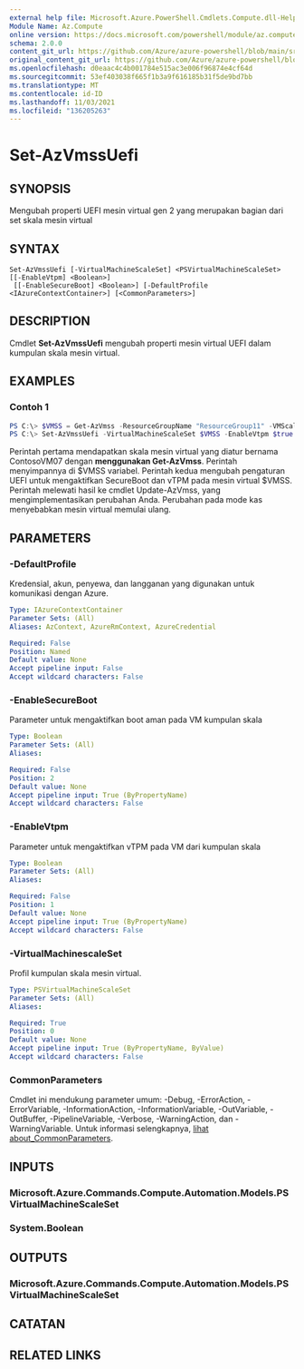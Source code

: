 ```yaml
---
external help file: Microsoft.Azure.PowerShell.Cmdlets.Compute.dll-Help.xml
Module Name: Az.Compute
online version: https://docs.microsoft.com/powershell/module/az.compute/set-azvmssuefi
schema: 2.0.0
content_git_url: https://github.com/Azure/azure-powershell/blob/main/src/Compute/Compute/help/Set-AzVmssUefi.md
original_content_git_url: https://github.com/Azure/azure-powershell/blob/main/src/Compute/Compute/help/Set-AzVmssUefi.md
ms.openlocfilehash: d0eaac4c4b001784e515ac3e006f96874e4cf64d
ms.sourcegitcommit: 53ef403038f665f1b3a9f616185b31f5de9bd7bb
ms.translationtype: MT
ms.contentlocale: id-ID
ms.lasthandoff: 11/03/2021
ms.locfileid: "136205263"
---
```

# Set-AzVmssUefi

## SYNOPSIS
Mengubah properti UEFI mesin virtual gen 2 yang merupakan bagian dari set skala mesin virtual

## SYNTAX

```
Set-AzVmssUefi [-VirtualMachineScaleSet] <PSVirtualMachineScaleSet> [[-EnableVtpm] <Boolean>]
 [[-EnableSecureBoot] <Boolean>] [-DefaultProfile <IAzureContextContainer>] [<CommonParameters>]
```

## DESCRIPTION
Cmdlet **Set-AzVmssUefi** mengubah properti mesin virtual UEFI dalam kumpulan skala mesin virtual. 

## EXAMPLES

### Contoh 1
```powershell
PS C:\> $VMSS = Get-AzVmss -ResourceGroupName "ResourceGroup11" -VMScaleSetName "ContosoVM07"
PS C:\> Set-AzVmssUefi -VirtualMachineScaleSet $VMSS -EnableVtpm $true -EnableSecureBoot $true
```

Perintah pertama mendapatkan skala mesin virtual yang diatur bernama ContosoVM07 dengan **menggunakan Get-AzVmss**.
Perintah menyimpannya di $VMSS variabel.
Perintah kedua mengubah pengaturan UEFI untuk mengaktifkan SecureBoot dan vTPM pada mesin virtual $VMSS.
Perintah melewati hasil ke cmdlet Update-AzVmss, yang mengimplementasikan perubahan Anda.
Perubahan pada mode kas menyebabkan mesin virtual memulai ulang.

## PARAMETERS

### -DefaultProfile
Kredensial, akun, penyewa, dan langganan yang digunakan untuk komunikasi dengan Azure.

```yaml
Type: IAzureContextContainer
Parameter Sets: (All)
Aliases: AzContext, AzureRmContext, AzureCredential

Required: False
Position: Named
Default value: None
Accept pipeline input: False
Accept wildcard characters: False
```

### -EnableSecureBoot
Parameter untuk mengaktifkan boot aman pada VM kumpulan skala

```yaml
Type: Boolean
Parameter Sets: (All)
Aliases:

Required: False
Position: 2
Default value: None
Accept pipeline input: True (ByPropertyName)
Accept wildcard characters: False
```

### -EnableVtpm
Parameter untuk mengaktifkan vTPM pada VM dari kumpulan skala

```yaml
Type: Boolean
Parameter Sets: (All)
Aliases:

Required: False
Position: 1
Default value: None
Accept pipeline input: True (ByPropertyName)
Accept wildcard characters: False
```

### -VirtualMachinescaleSet
Profil kumpulan skala mesin virtual.

```yaml
Type: PSVirtualMachineScaleSet
Parameter Sets: (All)
Aliases:

Required: True
Position: 0
Default value: None
Accept pipeline input: True (ByPropertyName, ByValue)
Accept wildcard characters: False
```

### CommonParameters
Cmdlet ini mendukung parameter umum: -Debug, -ErrorAction, -ErrorVariable, -InformationAction, -InformationVariable, -OutVariable, -OutBuffer, -PipelineVariable, -Verbose, -WarningAction, dan -WarningVariable. Untuk informasi selengkapnya, [lihat about_CommonParameters](http://go.microsoft.com/fwlink/?LinkID=113216).

## INPUTS

### Microsoft.Azure.Commands.Compute.Automation.Models.PSVirtualMachineScaleSet

### System.Boolean

## OUTPUTS

### Microsoft.Azure.Commands.Compute.Automation.Models.PSVirtualMachineScaleSet

## CATATAN

## RELATED LINKS
